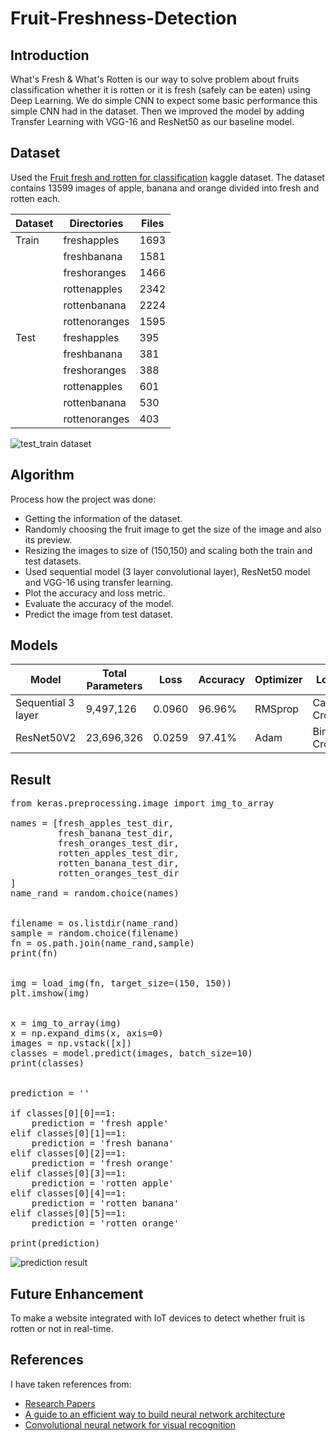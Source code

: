 # Fruit-Freshness-Detection

## Introduction
What's Fresh & What's Rotten is our way to solve problem about fruits classification whether it is rotten or it is fresh (safely can be eaten) using Deep Learning. We do simple CNN to expect some basic performance this simple CNN had in the dataset. Then we improved the model by adding Transfer Learning with VGG-16 and ResNet50 as our baseline model.

## Dataset
Used the [Fruit fresh and rotten for classification](https://www.kaggle.com/sriramr/fruits-fresh-and-rotten-for-classification) kaggle dataset.
The dataset contains 13599 images of apple, banana and orange divided into fresh and rotten each.

Dataset       | Directories     | Files
------------- | -------------   | -------------
Train         | freshapples     | 1693
|             | freshbanana     | 1581
|             | freshoranges    | 1466
|             | rottenapples    | 2342
|             | rottenbanana    | 2224
|             | rottenoranges   | 1595
Test          | freshapples     | 395
|             | freshbanana     | 381
|             | freshoranges    | 388
|             | rottenapples    | 601
|             | rottenbanana    | 530
|             | rottenoranges   | 403

![test_train dataset](https://user-images.githubusercontent.com/56076028/148802937-949c3ca9-6c2a-4337-94d5-5085a9d853cd.jpg)


## Algorithm

Process how the project was done:

* Getting the information of the dataset.
* Randomly choosing the fruit image to get the size of the image and also its preview.
* Resizing the images to size of (150,150) and scaling both the train and test datasets.
* Used sequential model (3 layer convolutional layer), ResNet50 model and VGG-16 using transfer learning.
* Plot the accuracy and loss metric.
* Evaluate the accuracy of the model.
* Predict the image from test dataset.

## Models

Model                      | Total Parameters     | Loss     | Accuracy  | Optimizer | Loss metric
-------------              | -------------        | -------- | ----------| --------- | -------------------------
Sequential 3 layer         | 9,497,126            | 0.0960   | 96.96%    | RMSprop   | Categorical CrossEntropy
ResNet50V2                 | 23,696,326           | 0.0259   | 97.41%    | Adam      | Binary CrossEntropy

## Result

<pre>
from keras.preprocessing.image import img_to_array

names = [fresh_apples_test_dir,
         fresh_banana_test_dir,
         fresh_oranges_test_dir,
         rotten_apples_test_dir,
         rotten_banana_test_dir,
         rotten_oranges_test_dir
]
name_rand = random.choice(names)


filename = os.listdir(name_rand)
sample = random.choice(filename)
fn = os.path.join(name_rand,sample)
print(fn)


img = load_img(fn, target_size=(150, 150))
plt.imshow(img)


x = img_to_array(img)
x = np.expand_dims(x, axis=0)
images = np.vstack([x])
classes = model.predict(images, batch_size=10)
print(classes)


prediction = ''

if classes[0][0]==1:
    prediction = 'fresh apple'
elif classes[0][1]==1:
    prediction = 'fresh banana'
elif classes[0][2]==1:
    prediction = 'fresh orange'
elif classes[0][3]==1:
    prediction = 'rotten apple'
elif classes[0][4]==1:
    prediction = 'rotten banana'
elif classes[0][5]==1:
    prediction = 'rotten orange'

print(prediction)
</pre>

![prediction result](https://user-images.githubusercontent.com/56076028/148802492-61e08bf6-d4c9-4a32-a725-3fa8300a2b48.jpg)

## Future Enhancement
To make a website integrated with IoT devices to detect whether fruit is rotten or not in real-time.


## References
I have taken references from:
* [Research Papers](https://github.com/harshitkd/Fruit-Freshness-Prediction/tree/main/reference%20Docs)
* [A guide to an efficient way to build neural network architecture](https://towardsdatascience.com/a-guide-to-an-efficient-way-to-build-neural-network-architectures-part-ii-hyper-parameter-42efca01e5d7)
* [Convolutional neural network for visual recognition](https://cs231n.github.io/convolutional-networks/)



